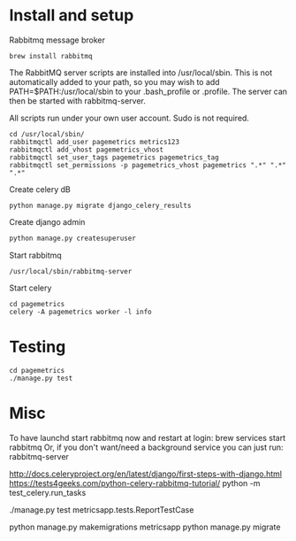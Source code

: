 # Install and setup
Rabbitmq message broker

```brew install rabbitmq```


The RabbitMQ server scripts are installed into /usr/local/sbin. This is not automatically added to your path, so you may wish to add PATH=$PATH:/usr/local/sbin to your .bash_profile or .profile. The server can then be started with rabbitmq-server.

All scripts run under your own user account. Sudo is not required.

```
cd /usr/local/sbin/
rabbitmqctl add_user pagemetrics metrics123
rabbitmqctl add_vhost pagemetrics_vhost
rabbitmqctl set_user_tags pagemetrics pagemetrics_tag
rabbitmqctl set_permissions -p pagemetrics_vhost pagemetrics ".*" ".*" ".*"
```

Create celery dB

```python manage.py migrate django_celery_results```

Create django admin

```bash
python manage.py createsuperuser
```

Start rabbitmq

```/usr/local/sbin/rabbitmq-server ```

Start celery


```
cd pagemetrics
celery -A pagemetrics worker -l info
```

# Testing

```
cd pagemetrics
./manage.py test
```

# Misc

To have launchd start rabbitmq now and restart at login:
  brew services start rabbitmq
Or, if you don't want/need a background service you can just run:
  rabbitmq-server


http://docs.celeryproject.org/en/latest/django/first-steps-with-django.html
https://tests4geeks.com/python-celery-rabbitmq-tutorial/
python -m test_celery.run_tasks


./manage.py test metricsapp.tests.ReportTestCase


python manage.py makemigrations metricsapp
python manage.py migrate


